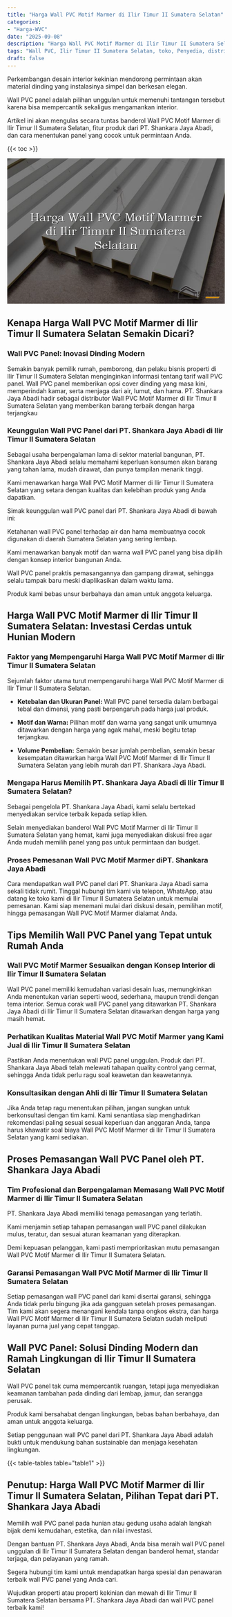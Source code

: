 ```yaml
---
title: "Harga Wall PVC Motif Marmer di Ilir Timur II Sumatera Selatan"
categories: 
- "Harga-WVC"
date: "2025-09-08"
description: "Harga Wall PVC Motif Marmer di Ilir Timur II Sumatera Selatan untuk tempat tinggal, kantor, serta gerai. Material berkualitas, pilihan motif, pilihan warna modern, dengan layanan instalasi oleh tenaga ahli ahli dan jaminan resmi!|Servis distribusi Wall PVC Motif Marmer di Ilir Timur II Sumatera Selatan untuk keperluan hunian, perkantoran, maupun ritel, beserta panel berkualitas dan penempatan oleh tim ahli dan kepastian resmi.|Solusi Wall PVC Motif Marmer di Ilir Timur II Sumatera Selatan yang terbukti untuk rumah, kantor, dan toko, dengan material terbaik dan instalasi ditangani oleh teknisi berpengalaman serta kepastian resmi.|Penjualan Wall PVC Motif Marmer di Ilir Timur II Sumatera Selatan untuk rumah, office, dan ritel, beserta panel unggulan dan instalasi dikerjakan oleh tenaga ahli profesional, lengkap beserta kepastian resmi.}"
tags: "Wall PVC, Ilir Timur II Sumatera Selatan, toko, Penyedia, distributor"
draft: false
---
```


Perkembangan desain interior kekinian mendorong permintaan akan material dinding yang instalasinya simpel dan berkesan elegan.

Wall PVC panel adalah pilihan unggulan untuk memenuhi tantangan tersebut karena bisa mempercantik sekaligus mengamankan interior.

Artikel ini akan mengulas secara tuntas banderol Wall PVC Motif Marmer di Ilir Timur II Sumatera Selatan, fitur produk dari PT. Shankara Jaya Abadi, dan cara menentukan panel yang cocok untuk permintaan Anda.

{{< toc >}}

![Harga Wall PVC Motif Marmer di Ilir Timur II Sumatera Selatan](/images/Harga-WVC/Harga-Wall-PVC-Motif-Marmer-di-Ilir-Timur-II-Sumatera-Selatan.png)


## Kenapa Harga Wall PVC Motif Marmer di Ilir Timur II Sumatera Selatan Semakin Dicari?

### Wall PVC Panel: Inovasi Dinding Modern

Semakin banyak pemilik rumah, pemborong, dan pelaku bisnis properti di Ilir Timur II Sumatera Selatan menginginkan informasi tentang tarif wall PVC panel. Wall PVC panel memberikan opsi cover dinding yang masa kini, memperindah kamar, serta menjaga dari air, lumut, dan hama. PT. Shankara Jaya Abadi hadir sebagai distributor Wall PVC Motif Marmer di Ilir Timur II Sumatera Selatan yang memberikan barang terbaik dengan harga terjangkau

### Keunggulan Wall PVC Panel dari PT. Shankara Jaya Abadi di Ilir Timur II Sumatera Selatan

Sebagai usaha berpengalaman lama di sektor material bangunan, PT. Shankara Jaya Abadi selalu memahami keperluan konsumen akan barang yang tahan lama, mudah dirawat, dan punya tampilan menarik tinggi.

Kami menawarkan harga Wall PVC Motif Marmer di Ilir Timur II Sumatera Selatan yang setara dengan kualitas dan kelebihan produk yang Anda dapatkan.

Simak keunggulan wall PVC panel dari PT. Shankara Jaya Abadi di bawah ini:

Ketahanan wall PVC panel terhadap air dan hama membuatnya cocok digunakan di daerah Sumatera Selatan yang sering lembap.

Kami menawarkan banyak motif dan warna wall PVC panel yang bisa dipilih dengan konsep interior bangunan Anda.

Wall PVC panel praktis pemasangannya dan gampang dirawat, sehingga selalu tampak baru meski diaplikasikan dalam waktu lama.

Produk kami bebas unsur berbahaya dan aman untuk anggota keluarga.

## Harga Wall PVC Motif Marmer di Ilir Timur II Sumatera Selatan: Investasi Cerdas untuk Hunian Modern

### Faktor yang Mempengaruhi Harga Wall PVC Motif Marmer di Ilir Timur II Sumatera Selatan

Sejumlah faktor utama turut mempengaruhi harga Wall PVC Motif Marmer di Ilir Timur II Sumatera Selatan.

- **Ketebalan dan Ukuran Panel:** Wall PVC panel tersedia dalam berbagai tebal dan dimensi, yang pasti berpengaruh pada harga jual produk.

- **Motif dan Warna:** Pilihan motif dan warna yang sangat unik umumnya ditawarkan dengan harga yang agak mahal, meski begitu tetap terjangkau.

- **Volume Pembelian:** Semakin besar jumlah pembelian, semakin besar kesempatan ditawarkan harga Wall PVC Motif Marmer di Ilir Timur II Sumatera Selatan yang lebih murah dari PT. Shankara Jaya Abadi.

### Mengapa Harus Memilih PT. Shankara Jaya Abadi di Ilir Timur II Sumatera Selatan?

Sebagai pengelola PT. Shankara Jaya Abadi, kami selalu bertekad menyediakan service terbaik kepada setiap klien.

Selain menyediakan banderol Wall PVC Motif Marmer di Ilir Timur II Sumatera Selatan yang hemat, kami juga menyediakan diskusi free agar Anda mudah memilih panel yang pas untuk permintaan dan budget.

### Proses Pemesanan Wall PVC Motif Marmer diPT. Shankara Jaya Abadi

Cara mendapatkan wall PVC panel dari PT. Shankara Jaya Abadi sama sekali tidak rumit. Tinggal hubungi tim kami via telepon, WhatsApp, atau datang ke toko kami di Ilir Timur II Sumatera Selatan untuk memulai pemesanan. Kami siap menemani mulai dari diskusi desain, pemilihan motif, hingga pemasangan Wall PVC Motif Marmer dialamat Anda.

## Tips Memilih Wall PVC Panel yang Tepat untuk Rumah Anda

### Wall PVC Motif Marmer Sesuaikan dengan Konsep Interior di Ilir Timur II Sumatera Selatan

Wall PVC panel memiliki kemudahan variasi desain luas, memungkinkan Anda menentukan varian seperti wood, sederhana, maupun trendi dengan tema interior. Semua corak wall PVC panel yang ditawarkan PT. Shankara Jaya Abadi di Ilir Timur II Sumatera Selatan ditawarkan dengan harga yang masih hemat.

### Perhatikan Kualitas Material Wall PVC Motif Marmer yang Kami Jual di Ilir Timur II Sumatera Selatan

Pastikan Anda menentukan wall PVC panel unggulan. Produk dari PT. Shankara Jaya Abadi telah melewati tahapan quality control yang cermat, sehingga Anda tidak perlu ragu soal keawetan dan keawetannya.

### Konsultasikan dengan Ahli di Ilir Timur II Sumatera Selatan

Jika Anda tetap ragu menentukan pilihan, jangan sungkan untuk berkonsultasi dengan tim kami. Kami senantiasa siap menghadirkan rekomendasi paling sesuai sesuai keperluan dan anggaran Anda, tanpa harus khawatir soal biaya Wall PVC Motif Marmer di Ilir Timur II Sumatera Selatan yang kami sediakan.

## Proses Pemasangan Wall PVC Panel oleh PT. Shankara Jaya Abadi

### Tim Profesional dan Berpengalaman Memasang Wall PVC Motif Marmer di Ilir Timur II Sumatera Selatan

PT. Shankara Jaya Abadi memiliki tenaga pemasangan yang terlatih.

Kami menjamin setiap tahapan pemasangan wall PVC panel dilakukan mulus, teratur, dan sesuai aturan keamanan yang diterapkan.

Demi kepuasan pelanggan, kami pasti memprioritaskan mutu pemasangan Wall PVC Motif Marmer di Ilir Timur II Sumatera Selatan.

### Garansi Pemasangan Wall PVC Motif Marmer di Ilir Timur II Sumatera Selatan

Setiap pemasangan wall PVC panel dari kami disertai garansi, sehingga Anda tidak perlu bingung jika ada gangguan setelah proses pemasangan. Tim kami akan segera menangani kendala tanpa ongkos ekstra, dan harga Wall PVC Motif Marmer di Ilir Timur II Sumatera Selatan sudah meliputi layanan purna jual yang cepat tanggap.

## Wall PVC Panel: Solusi Dinding Modern dan Ramah Lingkungan di Ilir Timur II Sumatera Selatan

Wall PVC panel tak cuma mempercantik ruangan, tetapi juga menyediakan keamanan tambahan pada dinding dari lembap, jamur, dan serangga perusak.

Produk kami bersahabat dengan lingkungan, bebas bahan berbahaya, dan aman untuk anggota keluarga.

Setiap penggunaan wall PVC panel dari PT. Shankara Jaya Abadi adalah bukti untuk mendukung bahan sustainable dan menjaga kesehatan lingkungan.

{{< table-tables table="table1" >}}

## Penutup: Harga Wall PVC Motif Marmer di Ilir Timur II Sumatera Selatan, Pilihan Tepat dari PT. Shankara Jaya Abadi

Memilih wall PVC panel pada hunian atau gedung usaha adalah langkah bijak demi kemudahan, estetika, dan nilai investasi.

Dengan bantuan PT. Shankara Jaya Abadi, Anda bisa meraih wall PVC panel unggulan di Ilir Timur II Sumatera Selatan dengan banderol hemat, standar terjaga, dan pelayanan yang ramah.

Segera hubungi tim kami untuk mendapatkan harga spesial dan penawaran terbaik wall PVC panel yang Anda cari.

Wujudkan properti atau properti kekinian dan mewah di Ilir Timur II Sumatera Selatan bersama PT. Shankara Jaya Abadi dan wall PVC panel terbaik kami!